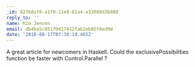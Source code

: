 ```yaml
---
_id: 82768af0-a1f0-11e8-81a4-e32088d3b40d
reply_to: ''
name: Kim Jensen
email: db4ba5c85170d17412fab2eb85f8ed9d
date: '2018-08-17T07:38:19.465Z'
---
```

A great article for newcomers in Haskell.
Could the exclusivePossibilities function be faster with Control.Parallel ?
